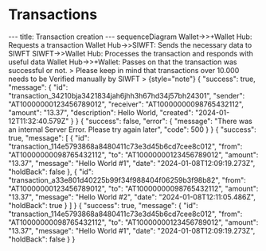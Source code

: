 # Transactions
<code-block lang="mermaid">
---
title: Transaction creation
---
sequenceDiagram
Wallet->>+Wallet Hub: Requests a transaction
Wallet Hub->>SIWFT: Sends the necessary data to SIWFT
SIWFT->>Wallet Hub: Processes the transaction and responds with useful data
Wallet Hub->>+Wallet: Passes on that the transaction was successful or not.
</code-block>
> Please keep in mind that transactions over 10.000 needs to be Verified manually by SIWFT
> 
{style="note"}
<api-endpoint openapi-path="../transactions.yaml" endpoint="/v0/transaction/{sender}/{receiver}" method="POST">
    <response type="200">
        <sample>
{
	"success": true,
	"message": {
		"id": "transaction_34210bja3421834jah6jhh3h67hd34j57bh24301",
		"sender": "AT10000000123456789012",
		"receiver": "AT10000000098765432112",
		"amount": "13.37",
		"description": Hello World,
		"created": "2024-01-12T11:32:40.579Z"
	}
}
        </sample>    
    </response>
    <response type="202">
        <sample>
{
    "success": false,
    "error": {
        "message": "There was an internal Server Error. Please try again later",
        "code": 500
    }
}
        </sample>
    </response>
</api-endpoint>
<api-endpoint openapi-path="../transactions.yaml" endpoint="/v0/transaction/" method="GET">
    <response type="200">
        <sample>
{
	"success": true,
	"message": [
		{
			"id": "transaction_114e5793868a8480411c73e3d45b6cd7cee8c012",
			"from": "AT10000000098765432112",
			"to": "AT10000000123456789012",
			"amount": "13.37",
			"message": "Hello World #1",
			"date": "2024-01-08T12:09:19.273Z",
			"holdBack": false
		},
		{
			"id": "transaction_a33e801d40225b99f34f988404f06259b3f98b82",
			"from": "AT10000000123456789012",
			"to": "AT10000000098765432112",
			"amount": "13.37",
			"message": "Hello World #2",
			"date": "2024-01-08T12:11:05.486Z",
			"holdBack": true
		}
	]
}
        </sample>
    </response>
</api-endpoint>

<api-endpoint openapi-path="../transactions.yaml" endpoint="/v0/transaction/{transactionId}" method="GET">
    <response type="200">
        <sample>
{
	"success": true,
	"message":
		{
			"id": "transaction_114e5793868a8480411c73e3d45b6cd7cee8c012",
			"from": "AT10000000098765432112",
			"to": "AT10000000123456789012",
			"amount": "13.37",
			"message": "Hello World #1",
			"date": "2024-01-08T12:09:19.273Z",
			"holdBack": false
		}
}
        </sample>
    </response>
</api-endpoint>

